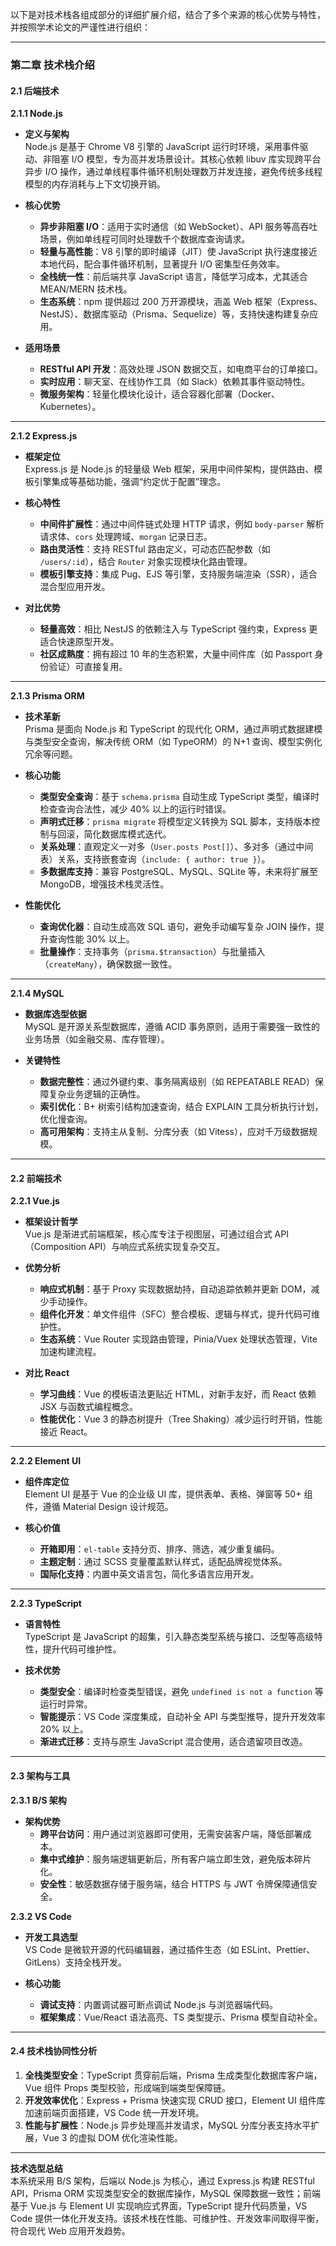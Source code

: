 以下是对技术栈各组成部分的详细扩展介绍，结合了多个来源的核心优势与特性，并按照学术论文的严谨性进行组织：

---

### **第二章 技术栈介绍**

#### **2.1 后端技术**

**2.1.1 Node.js**

-   **定义与架构**  
    Node.js 是基于 Chrome V8 引擎的 JavaScript 运行时环境，采用事件驱动、非阻塞 I/O 模型，专为高并发场景设计。其核心依赖 libuv 库实现跨平台异步 I/O 操作，通过单线程事件循环机制处理数万并发连接，避免传统多线程模型的内存消耗与上下文切换开销。

-   **核心优势**

    -   **异步非阻塞 I/O**：适用于实时通信（如 WebSocket）、API 服务等高吞吐场景，例如单线程可同时处理数千个数据库查询请求。
    -   **轻量与高性能**：V8 引擎的即时编译（JIT）使 JavaScript 执行速度接近本地代码，配合事件循环机制，显著提升 I/O 密集型任务效率。
    -   **全栈统一性**：前后端共享 JavaScript 语言，降低学习成本，尤其适合 MEAN/MERN 技术栈。
    -   **生态系统**：npm 提供超过 200 万开源模块，涵盖 Web 框架（Express、NestJS）、数据库驱动（Prisma、Sequelize）等，支持快速构建复杂应用。

-   **适用场景**
    -   **RESTful API 开发**：高效处理 JSON 数据交互，如电商平台的订单接口。
    -   **实时应用**：聊天室、在线协作工具（如 Slack）依赖其事件驱动特性。
    -   **微服务架构**：轻量化模块化设计，适合容器化部署（Docker、Kubernetes）。

---

**2.1.2 Express.js**

-   **框架定位**  
    Express.js 是 Node.js 的轻量级 Web 框架，采用中间件架构，提供路由、模板引擎集成等基础功能，强调“约定优于配置”理念。

-   **核心特性**

    -   **中间件扩展性**：通过中间件链式处理 HTTP 请求，例如 `body-parser` 解析请求体、`cors` 处理跨域、`morgan` 记录日志。
    -   **路由灵活性**：支持 RESTful 路由定义，可动态匹配参数（如 `/users/:id`），结合 `Router` 对象实现模块化路由管理。
    -   **模板引擎支持**：集成 Pug、EJS 等引擎，支持服务端渲染（SSR），适合混合型应用开发。

-   **对比优势**
    -   **轻量高效**：相比 NestJS 的依赖注入与 TypeScript 强约束，Express 更适合快速原型开发。
    -   **社区成熟度**：拥有超过 10 年的生态积累，大量中间件库（如 Passport 身份验证）可直接复用。

---

**2.1.3 Prisma ORM**

-   **技术革新**  
    Prisma 是面向 Node.js 和 TypeScript 的现代化 ORM，通过声明式数据建模与类型安全查询，解决传统 ORM（如 TypeORM）的 N+1 查询、模型实例化冗余等问题。

-   **核心功能**

    -   **类型安全查询**：基于 `schema.prisma` 自动生成 TypeScript 类型，编译时检查查询合法性，减少 40% 以上的运行时错误。
    -   **声明式迁移**：`prisma migrate` 将模型定义转换为 SQL 脚本，支持版本控制与回滚，简化数据库模式迭代。
    -   **关系处理**：直观定义一对多（`User.posts Post[]`）、多对多（通过中间表）关系，支持嵌套查询（`include: { author: true }`）。
    -   **多数据库支持**：兼容 PostgreSQL、MySQL、SQLite 等，未来将扩展至 MongoDB，增强技术栈灵活性。

-   **性能优化**
    -   **查询优化器**：自动生成高效 SQL 语句，避免手动编写复杂 JOIN 操作，提升查询性能 30% 以上。
    -   **批量操作**：支持事务（`prisma.$transaction`）与批量插入（`createMany`），确保数据一致性。

---

**2.1.4 MySQL**

-   **数据库选型依据**  
    MySQL 是开源关系型数据库，遵循 ACID 事务原则，适用于需要强一致性的业务场景（如金融交易、库存管理）。

-   **关键特性**
    -   **数据完整性**：通过外键约束、事务隔离级别（如 REPEATABLE READ）保障复杂业务逻辑的正确性。
    -   **索引优化**：B+ 树索引结构加速查询，结合 EXPLAIN 工具分析执行计划，优化慢查询。
    -   **高可用架构**：支持主从复制、分库分表（如 Vitess），应对千万级数据规模。

---

#### **2.2 前端技术**

**2.2.1 Vue.js**

-   **框架设计哲学**  
    Vue.js 是渐进式前端框架，核心库专注于视图层，可通过组合式 API（Composition API）与响应式系统实现复杂交互。

-   **优势分析**

    -   **响应式机制**：基于 Proxy 实现数据劫持，自动追踪依赖并更新 DOM，减少手动操作。
    -   **组件化开发**：单文件组件（SFC）整合模板、逻辑与样式，提升代码可维护性。
    -   **生态系统**：Vue Router 实现路由管理，Pinia/Vuex 处理状态管理，Vite 加速构建流程。

-   **对比 React**
    -   **学习曲线**：Vue 的模板语法更贴近 HTML，对新手友好，而 React 依赖 JSX 与函数式编程概念。
    -   **性能优化**：Vue 3 的静态树提升（Tree Shaking）减少运行时开销，性能接近 React。

---

**2.2.2 Element UI**

-   **组件库定位**  
    Element UI 是基于 Vue 的企业级 UI 库，提供表单、表格、弹窗等 50+ 组件，遵循 Material Design 设计规范。

-   **核心价值**
    -   **开箱即用**：`el-table` 支持分页、排序、筛选，减少重复编码。
    -   **主题定制**：通过 SCSS 变量覆盖默认样式，适配品牌视觉体系。
    -   **国际化支持**：内置中英文语言包，简化多语言应用开发。

---

**2.2.3 TypeScript**

-   **语言特性**  
    TypeScript 是 JavaScript 的超集，引入静态类型系统与接口、泛型等高级特性，提升代码可维护性。

-   **技术优势**
    -   **类型安全**：编译时检查类型错误，避免 `undefined is not a function` 等运行时异常。
    -   **智能提示**：VS Code 深度集成，自动补全 API 与类型推导，提升开发效率 20% 以上。
    -   **渐进式迁移**：支持与原生 JavaScript 混合使用，适合遗留项目改造。

---

#### **2.3 架构与工具**

**2.3.1 B/S 架构**

-   **架构优势**
    -   **跨平台访问**：用户通过浏览器即可使用，无需安装客户端，降低部署成本。
    -   **集中式维护**：服务端逻辑更新后，所有客户端立即生效，避免版本碎片化。
    -   **安全性**：敏感数据存储于服务端，结合 HTTPS 与 JWT 令牌保障通信安全。

**2.3.2 VS Code**

-   **开发工具选型**  
    VS Code 是微软开源的代码编辑器，通过插件生态（如 ESLint、Prettier、GitLens）支持全栈开发。

-   **核心功能**
    -   **调试支持**：内置调试器可断点调试 Node.js 与浏览器端代码。
    -   **框架集成**：Vue/React 语法高亮、TS 类型提示、Prisma 模型自动补全。

---

#### **2.4 技术栈协同性分析**

1. **全栈类型安全**：TypeScript 贯穿前后端，Prisma 生成类型化数据库客户端，Vue 组件 Props 类型校验，形成端到端类型保障链。
2. **开发效率优化**：Express + Prisma 快速实现 CRUD 接口，Element UI 组件库加速前端页面搭建，VS Code 统一开发环境。
3. **性能与扩展性**：Node.js 异步处理高并发请求，MySQL 分库分表支持水平扩展，Vue 3 的虚拟 DOM 优化渲染性能。

---

**技术选型总结**  
本系统采用 B/S 架构，后端以 Node.js 为核心，通过 Express.js 构建 RESTful API，Prisma ORM 实现类型安全的数据库操作，MySQL 保障数据一致性；前端基于 Vue.js 与 Element UI 实现响应式界面，TypeScript 提升代码质量，VS Code 提供一体化开发支持。该技术栈在性能、可维护性、开发效率间取得平衡，符合现代 Web 应用开发趋势。

